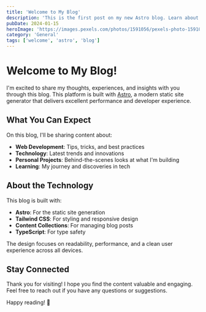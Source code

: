 ```yaml
---
title: 'Welcome to My Blog'
description: 'This is the first post on my new Astro blog. Learn about what to expect and the technology behind it.'
pubDate: 2024-01-15
heroImage: 'https://images.pexels.com/photos/1591056/pexels-photo-1591056.jpeg?auto=compress&cs=tinysrgb&w=1200'
category: 'General'
tags: ['welcome', 'astro', 'blog']
---
```


# Welcome to My Blog!

I'm excited to share my thoughts, experiences, and insights with you through this blog. This platform is built with [Astro](https://astro.build), a modern static site generator that delivers excellent performance and developer experience.

## What You Can Expect

On this blog, I'll be sharing content about:

- **Web Development**: Tips, tricks, and best practices
- **Technology**: Latest trends and innovations
- **Personal Projects**: Behind-the-scenes looks at what I'm building
- **Learning**: My journey and discoveries in tech

## About the Technology

This blog is built with:

- **Astro**: For the static site generation
- **Tailwind CSS**: For styling and responsive design
- **Content Collections**: For managing blog posts
- **TypeScript**: For type safety

The design focuses on readability, performance, and a clean user experience across all devices.

## Stay Connected

Thank you for visiting! I hope you find the content valuable and engaging. Feel free to reach out if you have any questions or suggestions.

Happy reading! 🚀